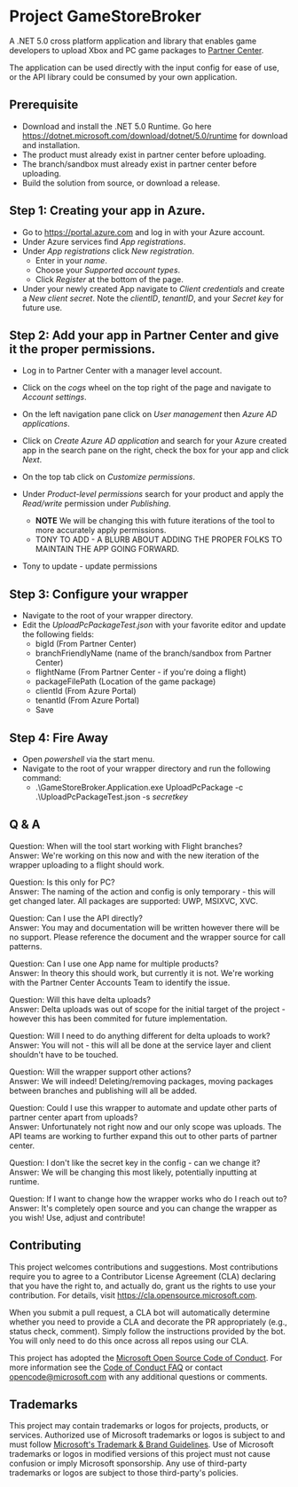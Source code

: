 # Project GameStoreBroker

A .NET 5.0 cross platform application and library that enables game developers to upload Xbox and PC game packages to [Partner Center](https://partner.microsoft.com/).

The application can be used directly with the input config for ease of use, or the API library could be consumed by your own application.

## Prerequisite

- Download and install the .NET 5.0 Runtime. Go here https://dotnet.microsoft.com/download/dotnet/5.0/runtime for download and installation.
- The product must already exist in partner center before uploading.
- The branch/sandbox must already exist in partner center before uploading.
- Build the solution from source, or download a release.

## Step 1: Creating your app in Azure.

- Go to https://portal.azure.com and log in with your Azure account.
- Under Azure services find _App registrations_.
- Under _App registrations_ click _New registration_.
  - Enter in your _name_.
  - Choose your _Supported account types_.
  - Click _Register_ at the bottom of the page.
- Under your newly created App navigate to _Client credentials_ and create a _New client secret_. Note the _clientID_, _tenantID_, and your _Secret key_ for future use.
  
## Step 2: Add your app in Partner Center and give it the proper permissions.

- Log in to Partner Center with a manager level account. 
- Click on the _cogs_ wheel on the top right of the page and navigate to _Account settings_.
- On the left navigation pane click on _User management_ then _Azure AD applications_.
- Click on _Create Azure AD application_ and search for your Azure created app in the search pane on the right, check the box for your app and click _Next_.
- On the top tab click on _Customize permissions_.
- Under _Product-level permissions_ search for your product and apply the _Read/write_ permission under _Publishing_.
  - **NOTE** We will be changing this with future iterations of the tool to more accurately apply permissions.
  - TONY TO ADD - A BLURB ABOUT ADDING THE PROPER FOLKS TO MAINTAIN THE APP GOING FORWARD.


- Tony to update - update permissions



## Step 3: Configure your wrapper

- Navigate to the root of your wrapper directory.
- Edit the _UploadPcPackageTest.json_ with your favorite editor and update the following fields:
  - bigId (From Partner Center)
  - branchFriendlyName (name of the branch/sandbox from Partner Center)
  - flightName (From Partner Center - if you're doing a flight)
  - packageFilePath (Location of the game package)
  - clientId (From Azure Portal)
  - tenantId (From Azure Portal)
  - Save

## Step 4: Fire Away

- Open _powershell_ via the start menu.
- Navigate to the root of your wrapper directory and run the following command:
  -  .\GameStoreBroker.Application.exe UploadPcPackage -c .\UploadPcPackageTest.json -s *secretkey*

## Q & A

Question: When will the tool start working with Flight branches? <br>
Answer: We're working on this now and with the new iteration of the wrapper uploading to a flight should work.

Question: Is this only for PC? <br>
Answer: The naming of the action and config is only temporary - this will get changed later. All packages are supported: UWP, MSIXVC, XVC.

Question: Can I use the API directly? <br>
Answer: You may and documentation will be written however there will be no support. Please reference the document and the wrapper source for call patterns. 

Question: Can I use one App name for multiple products? <br>
Answer: In theory this should work, but currently it is not. We're working with the Partner Center Accounts Team to identify the issue. 

Question: Will this have delta uploads? <br>
Answer: Delta uploads was out of scope for the initial target of the project - however this has been commited for future implementation.

Question: Will I need to do anything different for delta uploads to work? <br>
Answer: You will not - this will all be done at the service layer and client shouldn't have to be touched. 

Question: Will the wrapper support other actions? <br>
Answer: We will indeed! Deleting/removing packages, moving packages between branches and publishing will all be added.

Question: Could I use this wrapper to automate and update other parts of partner center apart from uploads? <br>
Answer: Unfortunately not right now and our only scope was uploads. The API teams are working to further expand this out to other parts of partner center. 

Question: I don't like the secret key in the config - can we change it? <br>
Answer: We will be changing this most likely, potentially inputting at runtime. 

Question: If I want to change how the wrapper works who do I reach out to? <br>
Answer: It's completely open source and you can change the wrapper as you wish! Use, adjust and contribute! 

## Contributing

This project welcomes contributions and suggestions.  Most contributions require you to agree to a
Contributor License Agreement (CLA) declaring that you have the right to, and actually do, grant us
the rights to use your contribution. For details, visit https://cla.opensource.microsoft.com.

When you submit a pull request, a CLA bot will automatically determine whether you need to provide
a CLA and decorate the PR appropriately (e.g., status check, comment). Simply follow the instructions
provided by the bot. You will only need to do this once across all repos using our CLA.

This project has adopted the [Microsoft Open Source Code of Conduct](https://opensource.microsoft.com/codeofconduct/).
For more information see the [Code of Conduct FAQ](https://opensource.microsoft.com/codeofconduct/faq/) or
contact [opencode@microsoft.com](mailto:opencode@microsoft.com) with any additional questions or comments.

## Trademarks

This project may contain trademarks or logos for projects, products, or services. Authorized use of Microsoft 
trademarks or logos is subject to and must follow 
[Microsoft's Trademark & Brand Guidelines](https://www.microsoft.com/en-us/legal/intellectualproperty/trademarks/usage/general).
Use of Microsoft trademarks or logos in modified versions of this project must not cause confusion or imply Microsoft sponsorship.
Any use of third-party trademarks or logos are subject to those third-party's policies.
